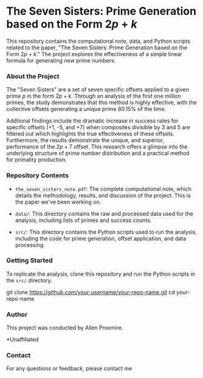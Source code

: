 # The Seven Sisters: Prime Generation based on the Form $2p + k$

This repository contains the computational note, data, and Python scripts related to the paper, "The Seven Sisters: Prime Generation based on the Form $2p+k$." The project explores the effectiveness of a simple linear formula for generating new prime numbers.

### **About the Project**

The "Seven Sisters" are a set of seven specific offsets applied to a given prime $p$ in the form $2p+k$. Through an analysis of the first one million primes, the study demonstrates that this method is highly effective, with the collective offsets generating a unique prime 80.15% of the time.

Addtional findings include the dramatic increase in success rates for specific offsets (+1, -5, and +7) when composites divisible by 3 and 5 are filtered out which highlights the true effectiveness of these offsets. Furthermore, the results demonstrate the unique, and superior, performance of the $2p+7$ offset.  This research offers a glimpse into the underlying structure of prime number distribution and a practical method for primality production.

### **Repository Contents**

* `the_seven_sisters_note.pdf`: The complete computational note, which details the methodology, results, and discussion of the project. This is the paper we've been working on.

* `data/`: This directory contains the raw and processed data used for the analysis, including lists of primes and success counts.

* `src/`: This directory contains the Python scripts used to run the analysis, including the code for prime generation, offset application, and data processing.

### **Getting Started**

To replicate the analysis, clone this repository and run the Python scripts in the `src/` directory.

git clone https://github.com/your-username/your-repo-name.git
cd your-repo-name


### **Author**

This project was conducted by Allen Proxmire.

\*Unaffiliated

### **Contact**

For any questions or feedback, please contact me